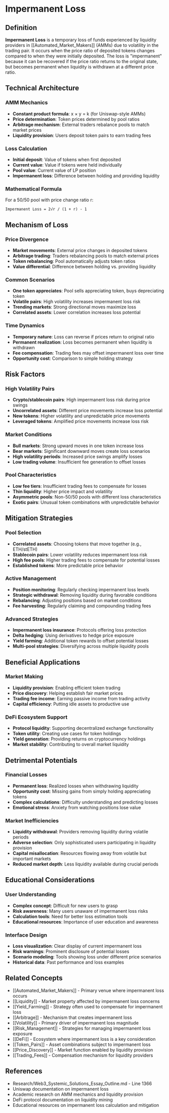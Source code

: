 # Impermanent Loss

## Definition

**Impermanent Loss** is a temporary loss of funds experienced by liquidity providers in [[Automated_Market_Makers]] (AMMs) due to volatility in the trading pair. It occurs when the price ratio of deposited tokens changes compared to when they were initially deposited. The loss is "impermanent" because it can be recovered if the price ratio returns to the original state, but becomes permanent when liquidity is withdrawn at a different price ratio.

## Technical Architecture

### AMM Mechanics
- **Constant product formula**: x × y = k (for Uniswap-style AMMs)
- **Price determination**: Token prices determined by pool ratios
- **Arbitrage mechanism**: External traders rebalance pools to match market prices
- **Liquidity provision**: Users deposit token pairs to earn trading fees

### Loss Calculation
- **Initial deposit**: Value of tokens when first deposited
- **Current value**: Value if tokens were held individually
- **Pool value**: Current value of LP position
- **Impermanent loss**: Difference between holding and providing liquidity

### Mathematical Formula
For a 50/50 pool with price change ratio r:
```
Impermanent Loss = 2√r / (1 + r) - 1
```

## Mechanism of Loss

### Price Divergence
- **Market movements**: External price changes in deposited tokens
- **Arbitrage trading**: Traders rebalancing pools to match external prices
- **Token rebalancing**: Pool automatically adjusts token ratios
- **Value differential**: Difference between holding vs. providing liquidity

### Common Scenarios
- **One token appreciates**: Pool sells appreciating token, buys depreciating token
- **Volatile pairs**: High volatility increases impermanent loss risk
- **Trending markets**: Strong directional moves maximize loss
- **Correlated assets**: Lower correlation increases loss potential

### Time Dynamics
- **Temporary nature**: Loss can reverse if prices return to original ratio
- **Permanent realization**: Loss becomes permanent when liquidity is withdrawn
- **Fee compensation**: Trading fees may offset impermanent loss over time
- **Opportunity cost**: Comparison to simple holding strategy

## Risk Factors

### High Volatility Pairs
- **Crypto/stablecoin pairs**: High impermanent loss risk during price swings
- **Uncorrelated assets**: Different price movements increase loss potential
- **New tokens**: Higher volatility and unpredictable price movements
- **Leveraged tokens**: Amplified price movements increase loss risk

### Market Conditions
- **Bull markets**: Strong upward moves in one token increase loss
- **Bear markets**: Significant downward moves create loss scenarios
- **High volatility periods**: Increased price swings amplify losses
- **Low trading volume**: Insufficient fee generation to offset losses

### Pool Characteristics
- **Low fee tiers**: Insufficient trading fees to compensate for losses
- **Thin liquidity**: Higher price impact and volatility
- **Asymmetric pools**: Non-50/50 pools with different loss characteristics
- **Exotic pairs**: Unusual token combinations with unpredictable behavior

## Mitigation Strategies

### Pool Selection
- **Correlated assets**: Choosing tokens that move together (e.g., ETH/stETH)
- **Stablecoin pairs**: Lower volatility reduces impermanent loss risk
- **High fee pools**: Higher trading fees to compensate for potential losses
- **Established tokens**: More predictable price behavior

### Active Management
- **Position monitoring**: Regularly checking impermanent loss levels
- **Strategic withdrawal**: Removing liquidity during favorable conditions
- **Rebalancing**: Adjusting positions based on market conditions
- **Fee harvesting**: Regularly claiming and compounding trading fees

### Advanced Strategies
- **Impermanent loss insurance**: Protocols offering loss protection
- **Delta hedging**: Using derivatives to hedge price exposure
- **Yield farming**: Additional token rewards to offset potential losses
- **Multi-pool strategies**: Diversifying across multiple liquidity pools

## Beneficial Applications

### Market Making
- **Liquidity provision**: Enabling efficient token trading
- **Price discovery**: Helping establish fair market prices
- **Trading fee income**: Earning passive income from trading activity
- **Capital efficiency**: Putting idle assets to productive use

### DeFi Ecosystem Support
- **Protocol liquidity**: Supporting decentralized exchange functionality
- **Token utility**: Creating use cases for token holdings
- **Yield generation**: Providing returns on cryptocurrency holdings
- **Market stability**: Contributing to overall market liquidity

## Detrimental Potentials

### Financial Losses
- **Permanent loss**: Realized losses when withdrawing liquidity
- **Opportunity cost**: Missing gains from simply holding appreciating tokens
- **Complex calculations**: Difficulty understanding and predicting losses
- **Emotional stress**: Anxiety from watching positions lose value

### Market Inefficiencies
- **Liquidity withdrawal**: Providers removing liquidity during volatile periods
- **Adverse selection**: Only sophisticated users participating in liquidity provision
- **Capital misallocation**: Resources flowing away from volatile but important markets
- **Reduced market depth**: Less liquidity available during crucial periods

## Educational Considerations

### User Understanding
- **Complex concept**: Difficult for new users to grasp
- **Risk awareness**: Many users unaware of impermanent loss risks
- **Calculation tools**: Need for better loss estimation tools
- **Educational resources**: Importance of user education and awareness

### Interface Design
- **Loss visualization**: Clear display of current impermanent loss
- **Risk warnings**: Prominent disclosure of potential losses
- **Scenario modeling**: Tools showing loss under different price scenarios
- **Historical data**: Past performance and loss examples

## Related Concepts

- [[Automated_Market_Makers]] - Primary venue where impermanent loss occurs
- [[Liquidity]] - Market property affected by impermanent loss concerns
- [[Yield_Farming]] - Strategy often used to compensate for impermanent loss
- [[Arbitrage]] - Mechanism that creates impermanent loss
- [[Volatility]] - Primary driver of impermanent loss magnitude
- [[Risk_Management]] - Strategies for managing impermanent loss exposure
- [[DeFi]] - Ecosystem where impermanent loss is a key consideration
- [[Token_Pairs]] - Asset combinations subject to impermanent loss
- [[Price_Discovery]] - Market function enabled by liquidity provision
- [[Trading_Fees]] - Compensation mechanism for liquidity providers

## References

- Research/Web3_Systemic_Solutions_Essay_Outline.md - Line 1366
- Uniswap documentation on impermanent loss
- Academic research on AMM mechanics and liquidity provision
- DeFi protocol documentation on liquidity mining
- Educational resources on impermanent loss calculation and mitigation
